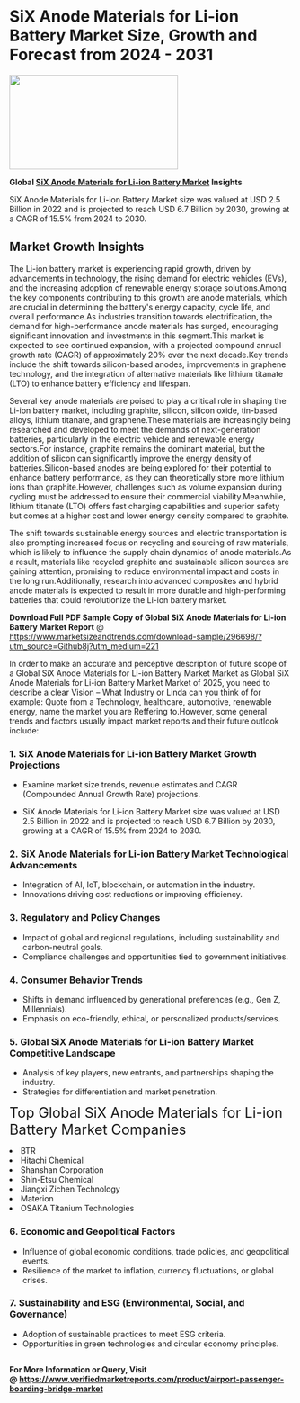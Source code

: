 <H1>SiX Anode Materials for Li-ion Battery Market Size, Growth and Forecast from 2024 - 2031</H1><img class="aligncenter size-medium wp-image-584254" src="https://thirdeyenews.in/wp-content/uploads/2024/09/Global-Market-Research-300x168.jpeg" alt="" width="300" height="168" /><p><strong>Global&nbsp;<a href="https://www.marketsizeandtrends.com/download-sample/296698/?utm_source=Github8j?utm_medium=221">SiX Anode Materials for Li-ion Battery Market</a> Insights</strong></p><p>SiX Anode Materials for Li-ion Battery Market size was valued at USD 2.5 Billion in 2022 and is projected to reach USD 6.7 Billion by 2030, growing at a CAGR of 15.5% from 2024 to 2030.</p><p><h2>Market Growth Insights</h2> <p>The Li-ion battery market is experiencing rapid growth, driven by advancements in technology, the rising demand for electric vehicles (EVs), and the increasing adoption of renewable energy storage solutions.Among the key components contributing to this growth are anode materials, which are crucial in determining the battery's energy capacity, cycle life, and overall performance.As industries transition towards electrification, the demand for high-performance anode materials has surged, encouraging significant innovation and investments in this segment.This market is expected to see continued expansion, with a projected compound annual growth rate (CAGR) of approximately 20% over the next decade.Key trends include the shift towards silicon-based anodes, improvements in graphene technology, and the integration of alternative materials like lithium titanate (LTO) to enhance battery efficiency and lifespan.</p> <p>Several key anode materials are poised to play a critical role in shaping the Li-ion battery market, including graphite, silicon, silicon oxide, tin-based alloys, lithium titanate, and graphene.These materials are increasingly being researched and developed to meet the demands of next-generation batteries, particularly in the electric vehicle and renewable energy sectors.For instance, graphite remains the dominant material, but the addition of silicon can significantly improve the energy density of batteries.Silicon-based anodes are being explored for their potential to enhance battery performance, as they can theoretically store more lithium ions than graphite.However, challenges such as volume expansion during cycling must be addressed to ensure their commercial viability.Meanwhile, lithium titanate (LTO) offers fast charging capabilities and superior safety but comes at a higher cost and lower energy density compared to graphite.<p>The shift towards sustainable energy sources and electric transportation is also prompting increased focus on recycling and sourcing of raw materials, which is likely to influence the supply chain dynamics of anode materials.As a result, materials like recycled graphite and sustainable silicon sources are gaining attention, promising to reduce environmental impact and costs in the long run.Additionally, research into advanced composites and hybrid anode materials is expected to result in more durable and high-performing batteries that could revolutionize the Li-ion battery market.</p> <p><span class=""><strong>Download Full PDF Sample Copy of Global SiX Anode Materials for Li-ion Battery Market Report</strong> @ <a href="https://www.marketsizeandtrends.com/download-sample/296698/?utm_source=Github8j?utm_medium=221" target="_blank">https://www.marketsizeandtrends.com/download-sample/296698/?utm_source=Github8j?utm_medium=221</a></span></p><p>In order to make an accurate and perceptive description of future scope of a Global&nbsp;SiX Anode Materials for Li-ion Battery Market Market as Global&nbsp;SiX Anode Materials for Li-ion Battery Market Market of 2025, you need to describe a clear Vision &ndash; What Industry or Linda can you think of for example: Quote from a Technology, healthcare, automotive, renewable energy, name the market you are Reffering to.However, some general trends and factors usually impact market reports and their future outlook include:</p><h3>1.&nbsp;<strong>SiX Anode Materials for Li-ion Battery Market Growth Projections</strong></h3><ul><li>Examine market size trends, revenue estimates and CAGR (Compounded Annual Growth Rate) projections.</li><li><p>SiX Anode Materials for Li-ion Battery Market size was valued at USD 2.5 Billion in 2022 and is projected to reach USD 6.7 Billion by 2030, growing at a CAGR of 15.5% from 2024 to 2030.</p></li></ul><h3>2.&nbsp;<strong>SiX Anode Materials for Li-ion Battery Market Technological Advancements</strong></h3><ul><li>Integration of AI, IoT, blockchain, or automation in the industry.</li><li>Innovations driving cost reductions or improving efficiency.</li></ul><h3>3.&nbsp;<strong>Regulatory and Policy Changes</strong></h3><ul><li>Impact of global and regional regulations, including sustainability and carbon-neutral goals.</li><li>Compliance challenges and opportunities tied to government initiatives.</li></ul><h3>4.&nbsp;<strong>Consumer Behavior Trends</strong></h3><ul><li>Shifts in demand influenced by generational preferences (e.g., Gen Z, Millennials).</li><li>Emphasis on eco-friendly, ethical, or personalized products/services.</li></ul><h3>5.&nbsp;<strong>Global SiX Anode Materials for Li-ion Battery Market Competitive Landscape</strong></h3><ul><li>Analysis of key players, new entrants, and partnerships shaping the industry.</li><li>Strategies for differentiation and market penetration.</li></ul><p data-pm-slice="1 1 []"><span style="color: inherit; font-family: inherit; font-size: 25px;">Top Global SiX Anode Materials for Li-ion Battery Market Companies</span></p><div class="" data-test-id=""><p><li>BTR</li><li> Hitachi Chemical</li><li> Shanshan Corporation</li><li> Shin-Etsu Chemical</li><li> Jiangxi Zichen Technology</li><li> Materion</li><li> OSAKA Titanium Technologies</li></p></div><h3>6.&nbsp;<strong>Economic and Geopolitical Factors</strong></h3><ul><li>Influence of global economic conditions, trade policies, and geopolitical events.</li><li>Resilience of the market to inflation, currency fluctuations, or global crises.</li></ul><h3>7.&nbsp;<strong>Sustainability and ESG (Environmental, Social, and Governance)</strong></h3><ul><li>Adoption of sustainable practices to meet ESG criteria.</li><li>Opportunities in green technologies and circular economy principles.</li></ul><h2><strong style="font-size: 14px;">For More Information or Query, Visit @&nbsp;</strong><a style="background-color: #ffffff; font-size: 14px;" href="https://www.marketsizeandtrends.com/report/six-anode-materials-for-li-ion-battery-market/" target="_blank">https://www.verifiedmarketreports.com/product/airport-passenger-boarding-bridge-market</a></h2>